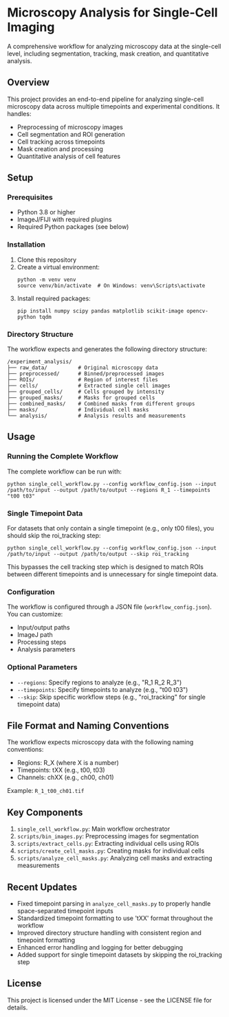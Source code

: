 # Microscopy Analysis for Single-Cell Imaging

A comprehensive workflow for analyzing microscopy data at the single-cell level, including segmentation, tracking, mask creation, and quantitative analysis.

## Overview

This project provides an end-to-end pipeline for analyzing single-cell microscopy data across multiple timepoints and experimental conditions. It handles:

- Preprocessing of microscopy images
- Cell segmentation and ROI generation
- Cell tracking across timepoints
- Mask creation and processing
- Quantitative analysis of cell features

## Setup

### Prerequisites

- Python 3.8 or higher
- ImageJ/FIJI with required plugins
- Required Python packages (see below)

### Installation

1. Clone this repository
2. Create a virtual environment:
   ```
   python -m venv venv
   source venv/bin/activate  # On Windows: venv\Scripts\activate
   ```
3. Install required packages:
   ```
   pip install numpy scipy pandas matplotlib scikit-image opencv-python tqdm
   ```

### Directory Structure

The workflow expects and generates the following directory structure:

```
/experiment_analysis/
├── raw_data/          # Original microscopy data
├── preprocessed/      # Binned/preprocessed images
├── ROIs/              # Region of interest files
├── cells/             # Extracted single cell images
├── grouped_cells/     # Cells grouped by intensity
├── grouped_masks/     # Masks for grouped cells
├── combined_masks/    # Combined masks from different groups
├── masks/             # Individual cell masks
└── analysis/          # Analysis results and measurements
```

## Usage

### Running the Complete Workflow

The complete workflow can be run with:

```
python single_cell_workflow.py --config workflow_config.json --input /path/to/input --output /path/to/output --regions R_1 --timepoints "t00 t03"
```

### Single Timepoint Data

For datasets that only contain a single timepoint (e.g., only t00 files), you should skip the roi_tracking step:

```
python single_cell_workflow.py --config workflow_config.json --input /path/to/input --output /path/to/output --skip roi_tracking
```

This bypasses the cell tracking step which is designed to match ROIs between different timepoints and is unnecessary for single timepoint data.

### Configuration

The workflow is configured through a JSON file (`workflow_config.json`). You can customize:
- Input/output paths
- ImageJ path
- Processing steps
- Analysis parameters

### Optional Parameters

- `--regions`: Specify regions to analyze (e.g., "R_1 R_2 R_3")
- `--timepoints`: Specify timepoints to analyze (e.g., "t00 t03")
- `--skip`: Skip specific workflow steps (e.g., "roi_tracking" for single timepoint data)

## File Format and Naming Conventions

The workflow expects microscopy data with the following naming conventions:
- Regions: R_X (where X is a number)
- Timepoints: tXX (e.g., t00, t03)
- Channels: chXX (e.g., ch00, ch01)

Example: `R_1_t00_ch01.tif`

## Key Components

1. `single_cell_workflow.py`: Main workflow orchestrator
2. `scripts/bin_images.py`: Preprocessing images for segmentation
3. `scripts/extract_cells.py`: Extracting individual cells using ROIs
4. `scripts/create_cell_masks.py`: Creating masks for individual cells
5. `scripts/analyze_cell_masks.py`: Analyzing cell masks and extracting measurements

## Recent Updates

- Fixed timepoint parsing in `analyze_cell_masks.py` to properly handle space-separated timepoint inputs
- Standardized timepoint formatting to use 'tXX' format throughout the workflow
- Improved directory structure handling with consistent region and timepoint formatting
- Enhanced error handling and logging for better debugging
- Added support for single timepoint datasets by skipping the roi_tracking step

## License

This project is licensed under the MIT License - see the LICENSE file for details.
